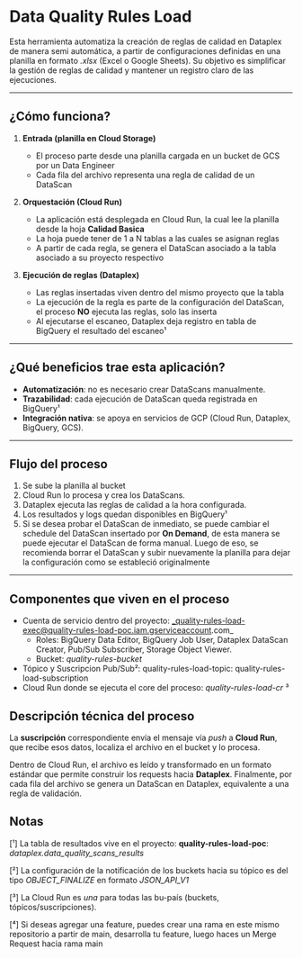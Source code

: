 
# Data Quality Rules Load

Esta herramienta automatiza la creación de reglas de calidad en Dataplex de manera semi automática, a partir de configuraciones definidas en una planilla en formato *.xlsx* (Excel o Google Sheets). 
Su objetivo es simplificar la gestión de reglas de calidad y mantener un registro claro de las ejecuciones.

---
		
## ¿Cómo funciona?

1. **Entrada (planilla en Cloud Storage)**  
   - El proceso parte desde una planilla cargada en un bucket de GCS por un Data Engineer
   - Cada fila del archivo representa una regla de calidad de un DataScan

2. **Orquestación (Cloud Run)**  
   - La aplicación está desplegada en Cloud Run, la cual lee la planilla desde la hoja **Calidad Basica**
   - La hoja puede tener de 1 a N tablas a las cuales se asignan reglas
   - A partir de cada regla, se genera el DataScan asociado a la tabla asociado a su proyecto respectivo

3. **Ejecución de reglas (Dataplex)**
   - Las reglas insertadas viven dentro del mismo proyecto que la tabla
   - La ejecución de la regla es parte de la configuración del DataScan, el proceso **NO** ejecuta las reglas, solo las inserta
   - Al ejecutarse el escaneo, Dataplex deja registro en tabla de BigQuery el resultado del escaneo¹

---

## ¿Qué beneficios trae esta aplicación?

- **Automatización**: no es necesario crear DataScans manualmente.  
- **Trazabilidad**: cada ejecución de DataScan queda registrada en BigQuery¹
- **Integración nativa**: se apoya en servicios de GCP (Cloud Run, Dataplex, BigQuery, GCS).  

---

## Flujo del proceso

1. Se sube la planilla al bucket
2. Cloud Run lo procesa y crea los DataScans.  
3. Dataplex ejecuta las reglas de calidad a la hora configurada.
4. Los resultados y logs quedan disponibles en BigQuery¹
5. Si se desea probar el DataScan de inmediato, se puede cambiar el schedule del DataScan insertado por **On Demand**, de esta manera se puede ejecutar el DataScan de forma manual. Luego de eso, se recomienda borrar el DataScan y subir nuevamente la planilla para dejar la configuración como se estableció originalmente
---

## Componentes que viven en el proceso
 - Cuenta de servicio dentro del proyecto: _quality-rules-load-exec@quality-rules-load-poc.iam.gserviceaccount.com_
	 - Roles: BigQuery Data Editor, BigQuery Job User, Dataplex DataScan Creator, Pub/Sub Subscriber, Storage Object Viewer.
	- Bucket: *quality-rules-bucket*
- Tópico y Suscripcion Pub/Sub²: quality-rules-load-topic: quality-rules-load-subscription
- Cloud Run donde se ejecuta el core del proceso: *quality-rules-load-cr* ³
## Descripción técnica del proceso
La  **suscripción**  correspondiente envía el mensaje vía  _push_  a  **Cloud Run**, que recibe esos datos, localiza el archivo en el bucket y lo procesa.

Dentro de Cloud Run, el archivo es leído y transformado en un formato estándar que permite construir los requests hacia  **Dataplex**. Finalmente, por cada fila del archivo se genera un DataScan en Dataplex, equivalente a una regla de validación.
## Notas
[¹] La tabla de resultados vive en el proyecto: **quality-rules-load-poc**: *dataplex.data_quality_scans_results*

[²] La configuración de la notificación de los buckets hacia su tópico es del tipo *OBJECT_FINALIZE* en formato *JSON_API_V1*

[³] La Cloud Run es *una* para todas las bu-país (buckets, tópicos/suscripciones).

[⁴] Si deseas agregar una feature, puedes crear una rama en este mismo repositorio a partir de main, desarrolla tu feature, luego haces un Merge Request hacia rama main
